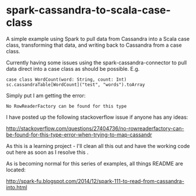 spark-cassandra-to-scala-case-class
===================================

A simple example using Spark to pull data from Cassandra into a Scala case class, transforming that data, and writing back to Cassandra from a case class.

Currently having some issues using the spark-cassandra-connector to pull data direct into a case class as should be possible.  E.g.

```
case class WordCount(word: String, count: Int)
sc.cassandraTable[WordCount]("test", "words").toArray
```

Simply put I am getting the error:

```
No RowReaderFactory can be found for this type
```

I have posted up the following stackoverflow issue if anyone has any ideas:

http://stackoverflow.com/questions/27404736/no-rowreaderfactory-can-be-found-for-this-type-error-when-trying-to-map-cassandr

As this is a learning project - I'll clean all this out and have the working code out here as soon as I resolve this .

As is becoming normal for this series of examples, all things README are located:

http://spark-fu.blogspot.com/2014/12/spark-111-to-read-from-cassandra-into.html
